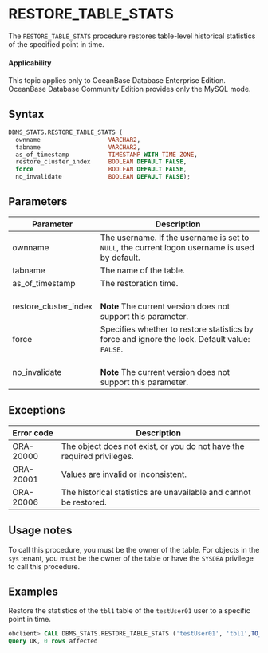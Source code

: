 # RESTORE_TABLE_STATS

The `RESTORE_TABLE_STATS` procedure restores table-level historical statistics of the specified point in time.

<main id="notice" >
    <h4>Applicability</h4>
    <p>This topic applies only to OceanBase Database Enterprise Edition. OceanBase Database Community Edition provides only the MySQL mode. </p>
  </main>

## Syntax

```sql
DBMS_STATS.RESTORE_TABLE_STATS (
  ownname                   VARCHAR2,
  tabname                   VARCHAR2,
  as_of_timestamp           TIMESTAMP WITH TIME ZONE,
  restore_cluster_index     BOOLEAN DEFAULT FALSE,
  force                     BOOLEAN DEFAULT FALSE,
  no_invalidate             BOOLEAN DEFAULT FALSE);
```

## Parameters

| Parameter | Description |
|-----------------------|-------------------------|
| ownname | The username. If the username is set to `NULL`, the current logon username is used by default.  |
| tabname | The name of the table.  |
| as_of_timestamp | The restoration time.  |
| restore_cluster_index | <br>**Note** The current version does not support this parameter.   </br> |
| force | Specifies whether to restore statistics by force and ignore the lock. Default value: `FALSE`.  |
| no_invalidate | <br>**Note** The current version does not support this parameter.   </br> |


## Exceptions

| Error code | Description |
|-----------|---------------------|
| ORA-20000 | The object does not exist, or you do not have the required privileges.  |
| ORA-20001 | Values are invalid or inconsistent.  |
| ORA-20006 | The historical statistics are unavailable and cannot be restored.  |



## Usage notes

To call this procedure, you must be the owner of the table. For objects in the `sys` tenant, you must be the owner of the table or have the `SYSDBA` privilege to call this procedure.

## Examples

Restore the statistics of the `tbl1` table of the `testUser01` user to a specific point in time.

```sql
obclient> CALL DBMS_STATS.RESTORE_TABLE_STATS ('testUser01', 'tbl1',TO_TIMESTAMP('2022-12-06 22:00:01.007146', 'YYYY-MM-DD HH24:MI:SS.FF'));
Query OK, 0 rows affected
```
